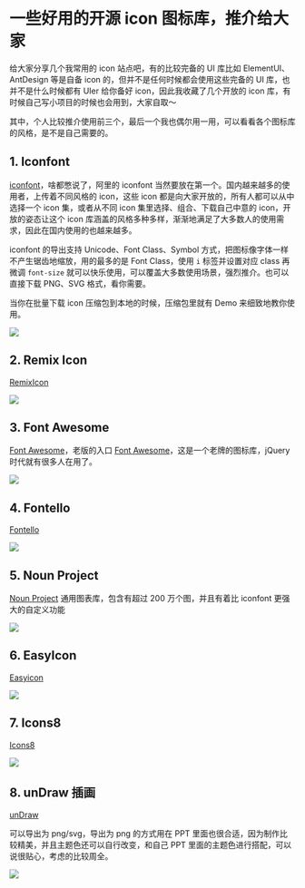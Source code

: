 # 一些好用的开源 icon 图标库，推介给大家

给大家分享几个我常用的 icon 站点吧，有的比较完备的 UI 库比如 ElementUI、AntDesign 等是自备 icon 的，但并不是任何时候都会使用这些完备的 UI 库，也并不是什么时候都有 UIer 给你备好 icon，因此我收藏了几个开放的 icon 库，有时候自己写小项目的时候也会用到，大家自取～

其中，个人比较推介使用前三个，最后一个我也偶尔用一用，可以看看各个图标库的风格，是不是自己需要的。

## 1. Iconfont

[iconfont](https://www.iconfont.cn/)，啥都憋说了，阿里的 iconfont 当然要放在第一个。国内越来越多的使用者，上传着不同风格的 icon，这些 icon 都是向大家开放的，所有人都可以从中选择一个 icon 集，或者从不同 icon 集里选择、组合、下载自己中意的 icon，开放的姿态让这个 icon 库涵盖的风格多种多样，渐渐地满足了大多数人的使用需求，因此在国内使用的也越来越多。

iconfont 的导出支持 Unicode、Font Class、Symbol 方式，把图标像字体一样不产生锯齿地缩放，用的最多的是 Font Class，使用 `i` 标签并设置对应 class 再微调 `font-size` 就可以快乐使用，可以覆盖大多数使用场景，强烈推介。也可以直接下载 PNG、SVG 格式，看你需要。

当你在批量下载 icon 压缩包到本地的时候，压缩包里就有 Demo 来细致地教你使用。

![](https://i.loli.net/2019/11/26/5RjaDwobSAEkvne.png)

## 2. Remix Icon

[RemixIcon](https://remixicon.com/)

![](https://i.loli.net/2019/11/26/tbxoUMpSLI7gc8V.png)



## 3. Font Awesome

[Font Awesome](http://fa5.dashgame.com/)，老版的入口 [Font Awesome](http://www.fontawesome.com.cn/)，这是一个老牌的图标库，jQuery 时代就有很多人在用了。

![](https://i.loli.net/2019/11/26/uympkfgY2IOqP6G.png)

## 4. Fontello

[Fontello](http://fontello.com/)

![](https://i.loli.net/2019/11/26/brEdFZITahceC29.png)

## 5. Noun Project

[Noun Project](https://thenounproject.com/) 通用图表库，包含有超过 200 万个图，并且有着比 iconfont 更强大的自定义功能

![](https://i.loli.net/2019/11/26/LxIckSXyFtTJlHz.png)

## 6. EasyIcon

[Easyicon](https://www.easyicon.net/)



![](https://i.loli.net/2019/11/26/cjhTMxYnlVaJHuZ.png)

## 7. Icons8

[Icons8](https://icons8.cn/)

![](https://i.loli.net/2019/11/26/GWJMavqClXndZcA.png)



## 8. unDraw 插画

[unDraw](https://undraw.co/illustrations)

可以导出为 png/svg，导出为 png 的方式用在 PPT 里面也很合适，因为制作比较精美，并且主题色还可以自行改变，和自己 PPT 里面的主题色进行搭配，可以说很贴心，考虑的比较周全。

![](https://i.loli.net/2019/11/26/HljLzxJMn76DsiF.png)